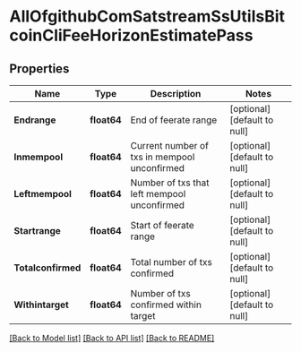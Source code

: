 # AllOfgithubComSatstreamSsUtilsBitcoinCliFeeHorizonEstimatePass

## Properties
Name | Type | Description | Notes
------------ | ------------- | ------------- | -------------
**Endrange** | **float64** | End of feerate range | [optional] [default to null]
**Inmempool** | **float64** | Current number of txs in mempool unconfirmed | [optional] [default to null]
**Leftmempool** | **float64** | Number of txs that left mempool unconfirmed | [optional] [default to null]
**Startrange** | **float64** | Start of feerate range | [optional] [default to null]
**Totalconfirmed** | **float64** | Total number of txs confirmed | [optional] [default to null]
**Withintarget** | **float64** | Number of txs confirmed within target | [optional] [default to null]

[[Back to Model list]](../README.md#documentation-for-models) [[Back to API list]](../README.md#documentation-for-api-endpoints) [[Back to README]](../README.md)

